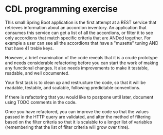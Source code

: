 # CDL programming exercise

This small Spring Boot application is the first attempt at a REST service that retrieves information about an accordion inventory. 
An application that consumes this service can get a list of all the accordions, or filter it to see only accordions that match specific criteria that are ANDed together. For example a user can see all the accordions that have a "musette" tuning AND that have 41 treble keys.

However, a brief examination of the code reveals that it is a crude prototype and needs considerable refactoring before 
you can start the work of making any functional changes. It also needs improvements to make it testable, readable, and well documented.

Your first task is to clean up and restructure the code, so that it will be readable, testable, and scalable, following predictable conventions.

If there is refactoring that you would like to postpone until later, document using TODO comments in the code.

Once you have refactored, you can improve the code so that the values passed in the HTTP query are validated, and alter the method of filtering based on the filter criteria so that it is scalable to a longer list of variables (remembering that the list of filter criteria will grow over time).
